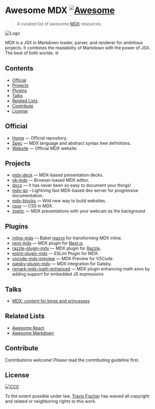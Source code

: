 # Awesome MDX [![Awesome](https://awesome.re/badge.svg)](https://awesome.re)

> A curated list of awesome [MDX](https://github.com/mdx-js/mdx) resources.

![Logo](./.github/repo.png)

MDX is a JSX in Markdown loader,
parser,
and renderer for ambitious projects.
It combines the readability of Markdown with the power of JSX.
The best of both worlds.
🌐

## Contents

* [Official](#official)
* [Projects](#projects)
* [Plugins](#plugins)
* [Talks](#talks)
* [Related Lists](#related-lists)
* [Contribute](#contribute)
* [License](#license)

## Official

* [Home](https://github.com/mdx-js/mdx) — Official repository.
* [Spec](https://github.com/mdx-js/specification) — MDX language and abstract
  syntax tree definitions.
* [Website](https://mdxjs.com) — Official MDX website.

## Projects

* [mdx-deck](https://github.com/jxnblk/mdx-deck) — MDX-based presentation decks.
* [ok-mdx](https://github.com/jxnblk/ok-mdx) — Browser-based MDX editor.
* [docz](https://github.com/pedronauck/docz) — It has never been so easy to
  document your things!
* [mdx-go](https://github.com/jxnblk/mdx-go) – Lightning fast MDX-based dev
  server for progressive documentation.
* [mdx-blocks](https://github.com/jxnblk/mdx-blocks) — Wild new way to build
  websites.
* [cssx](https://github.com/SaraVieira/cssx) — CSS in MDX.
* [zoetic](https://github.com/kantord/zoetic) — MDX presentations with your
  webcam as the background

## Plugins

* [inline-mdx](https://github.com/hamlim/inline-mdx.macro) — Babel
  [macro](https://github.com/kentcdodds/babel-plugin-macros)
  for transforming MDX inline.
* [next-mdx](https://github.com/zeit/next-plugins/tree/master/packages/next-mdx)
  — MDX plugin for [Next.js](https://github.com/zeit/next.js).
* [razzle-plugin-mdx](https://github.com/jaredpalmer/razzle/tree/master/packages/razzle-plugin-mdx)
  — MDX plugin for [Razzle](https://github.com/jaredpalmer/razzle).
* [eslint-plugin-mdx](https://github.com/azz/eslint-plugin-mdx) — ESLint
  Plugin for MDX.
* [vscode-mdx-preview](https://github.com/xyc/vscode-mdx-preview) — MDX Preview
  for VSCode.
* [gatsby-plugin-mdx](https://www.gatsbyjs.org/packages/gatsby-plugin-mdx) — MDX
  integration for Gatsby.
* [remark-mdx-math-enhanced](https://github.com/goodproblems/remark-mdx-math-enhanced)
  — MDX plugin enhancing math envs by adding support for embedded JS expressions

## Talks

* [MDX: content for kings and princesses](https://github.com/DeveloperMode/mdx-fairy-tale)

## Related Lists

* [Awesome React](https://github.com/enaqx/awesome-react)
* [Awesome Markdown](https://github.com/BubuAnabelas/awesome-markdown)

## Contribute

Contributions welcome!
Please read the contributing guideline first.

## License

[![CC0](http://mirrors.creativecommons.org/presskit/buttons/88x31/svg/cc-zero.svg)](http://creativecommons.org/publicdomain/zero/1.0)

To the extent possible under law,
[Travis Fischer](https://github.com/transitive-bullshit) has waived all copyright and related or neighboring rights to this work.
